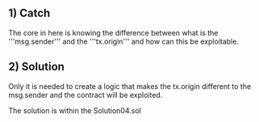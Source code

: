 ## 1) Catch
The core in here is knowing the difference between what is the '''msg.sender''' and the '''tx.origin'''
and how can this be exploitable.

## 2) Solution
Only it is needed to create a logic that makes the tx.origin different to the msg.sender 
and the contract will be exploited.

The solution is within the Solution04.sol